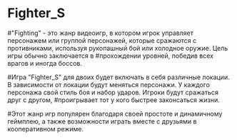# Fighter_S
#"Fighting" - это жанр видеоигр, в котором игрок управляет персонажем или группой персонажей, которые сражаются с противниками, используя рукопашный бой или холодное оружие. Цель игры обычно заключается в #прохождении уровней, победив всех врагов и иногда боссов.

#Игра "Fighter_S" для двоих будет включать в себя различные локации. В зависимости от локации будут меняться персонажи. У каждого персонажа свой стиль боя и набор ударов. Игроки будут сражаться друг с другом, #проигрывает тот у кого быстрее законсаться жизни.

#Этот жанр игр популярен благодаря своей простоте и динамичному геймплею, а также возможности играть вместе с друзьями в кооперативном режиме.
